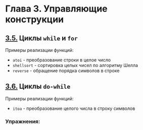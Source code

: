 # Глава 3. Управляющие конструкции

## [3.5.](./content/3.5.md) Циклы `while` и `for`
Примеры реализации функций:
* `atoi` - преобразование строки в целое число
* `shellsort` - сортировка целых чисел по алгоритму Шелла
* `reverse` - обращение порядка символов в строке
## [3.6.](./content/3.6.md) Циклы `do-while`
Примеры реализации функций:
* `itoa` - преобразование целого числа в строку символов

### Упражнения: